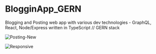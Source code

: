 # BlogginApp_GERN

Blogging and Posting web app with various dev technologies - GraphQL, React, Node/Express written in TypeScript // GERN stack

![Posting-New](https://media.giphy.com/media/Piegt47esImPZ5cUsl/giphy.gif)

![Responsive](https://media.giphy.com/media/2MAjggPYGNfS6yIJ6A/giphy.gif)
